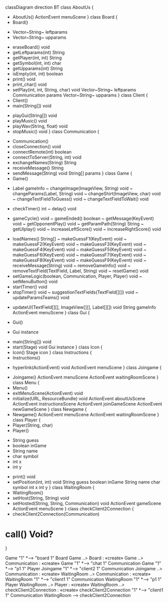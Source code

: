 classDiagram
direction BT
class AboutUs {
  + AboutUs() 
   ActionEvent menuScene
}
class Board {
  + Board() 
  - Vector~String~ leftparams
  - Vector~String~ upparams
  + eraseBoard() void
  + getLeftparams(int) String
  + getPlayer(int, int) String
  + getSymbol(int, int) char
  + getUpparams(int) String
  + isEmpty(int, int) boolean
  + print() void
  + print_char() void
  + setPlay(int, int, String, char) void
   Vector~String~ leftparams
   Communication params
   Vector~String~ upparams
}
class Client {
  + Client() 
  + main(String[]) void
  - playGui(String[]) void
  - playMusic() void
  - playWav(String, float) void
  - stopMusic() void
}
class Communication {
  + Communication() 
  + closeConnection() void
  + connectRemote(int) boolean
  + connectToServer(String, int) void
  + exchangeNames(String) String
  + receiveMessage() String
  + sendMessage(String) void
   String[] params
}
class Game {
  + Game() 
  - Label gameInfo
  ~ changeImage(ImageView, String) void
  ~ changeParams(Label, String) void
  ~ changeShirt(ImageView, char) void
  ~ changeTextFieldToGuess() void
  ~ changeTextFieldToWait() void
  + checkTimer() int
  ~ delay() void
  - gameCycle() void
  ~ gameEnded() boolean
  ~ getMessage(KeyEvent) void
  ~ getOpponentPlay() void
  ~ getParamPath(String) String
  ~ getUIplay() void
  ~ increaseLeftScore() void
  ~ increaseRightScore() void
  + loadNames() String[]
  ~ makeGuessF1(KeyEvent) void
  ~ makeGuessF2(KeyEvent) void
  ~ makeGuessF3(KeyEvent) void
  ~ makeGuessF4(KeyEvent) void
  ~ makeGuessF5(KeyEvent) void
  ~ makeGuessF6(KeyEvent) void
  ~ makeGuessF7(KeyEvent) void
  ~ makeGuessF8(KeyEvent) void
  ~ makeGuessF9(KeyEvent) void
  ~ receiveMessage(String) void
  ~ removeGameInfo() void
  ~ removeTextField(TextField, Label, String) void
  ~ resetGame() void
  + setGameLogic(boolean, Communication, Player, Player) void
  ~ setMenuButton() void
  + startTimer() void
  + stopTimer() void
  ~ suggestionTextFields(TextField[][]) void
  ~ updateParamsTeams() void
  - updateUI(TextField[][], ImageView[][], Label[][]) void
   String gameInfo
   ActionEvent menuScene
}
class Gui {
  + Gui() 
  - Gui instance
  + main(String[]) void
  + start(Stage) void
   Gui instance
}
class Icon {
  + Icon() 
   Stage icon
}
class Instructions {
  + Instructions() 
  - hyperlink(ActionEvent) void
   ActionEvent menuScene
}
class Joingame {
  + Joingame() 
   ActionEvent menuScene
   ActionEvent waitingRoomScene
}
class Menu {
  + Menu() 
  + exitMenuScene(ActionEvent) void
  + initialize(URL, ResourceBundle) void
   ActionEvent aboutUsScene
   ActionEvent instructionsScene
   ActionEvent joinGameScene
   ActionEvent newGameScene
}
class Newgame {
  + Newgame() 
   ActionEvent menuScene
   ActionEvent waitingRoomScene
}
class Player {
  + Player(String, char) 
  + Player() 
  - String guess
  - boolean inGame
  - String name
  - char symbol
  - int x
  - int y
  + print() void
  + setPosition(int, int) void
   String guess
   boolean inGame
   String name
   char symbol
   int x
   int y
}
class WaitingRoom {
  + WaitingRoom() 
  + setHost(String, String) void
  + setHosted(String, String, Communication) void
   ActionEvent gameScene
   ActionEvent menuScene
}
class checkClient2Connection {
  + checkClient2Connection(Communication) 
  # call() Void?
}

Game "1" *--> "board 1" Board 
Game  ..>  Board : «create»
Game  ..>  Communication : «create»
Game "1" *--> "chat 1" Communication 
Game "1" *--> "p1 1" Player 
Joingame "1" *--> "client2 1" Communication 
Joingame  ..>  Communication : «create»
WaitingRoom  ..>  Communication : «create»
WaitingRoom "1" *--> "client1 1" Communication 
WaitingRoom "1" *--> "p1 1" Player 
WaitingRoom  ..>  Player : «create»
WaitingRoom  ..>  checkClient2Connection : «create»
checkClient2Connection "1" *--> "client1 1" Communication 
WaitingRoom  -->  checkClient2Connection 
